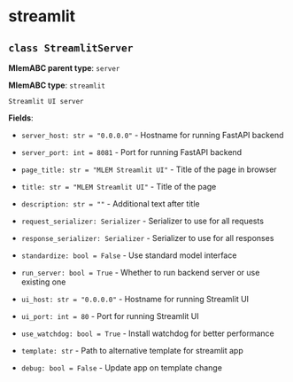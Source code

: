 # streamlit

## `class StreamlitServer`

**MlemABC parent type**: `server`

**MlemABC type**: `streamlit`

    Streamlit UI server

**Fields**:

- `server_host: str = "0.0.0.0"` - Hostname for running FastAPI backend

- `server_port: int = 8081` - Port for running FastAPI backend

- `page_title: str = "MLEM Streamlit UI"` - Title of the page in browser

- `title: str = "MLEM Streamlit UI"` - Title of the page

- `description: str = ""` - Additional text after title

- `request_serializer: Serializer` - Serializer to use for all requests

- `response_serializer: Serializer` - Serializer to use for all responses

- `standardize: bool = False` - Use standard model interface

- `run_server: bool = True` - Whether to run backend server or use existing one

- `ui_host: str = "0.0.0.0"` - Hostname for running Streamlit UI

- `ui_port: int = 80` - Port for running Streamlit UI

- `use_watchdog: bool = True` - Install watchdog for better performance

- `template: str` - Path to alternative template for streamlit app

- `debug: bool = False` - Update app on template change
